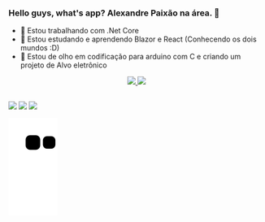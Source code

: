 ### Hello guys, what's app? Alexandre Paixão na área. 👋

- 🔭 Estou trabalhando com .Net Core
- 🌱 Estou estudando e aprendendo Blazor e React (Conhecendo os dois mundos :D)
- 👀 Estou de olho em codificação para arduino com C e criando um projeto de Alvo eletrônico

<div align="center">
  <a href="https://github.com/aspaixao">
  <img height="180em" src="https://github-readme-stats.vercel.app/api?username=aspaixao&show_icons=true&theme=vue-dark&include_all_commits=true&count_private=true"/>
  <img height="180em" src="https://github-readme-stats.vercel.app/api/top-langs/?username=aspaixao&layout=compact&langs_count=7&theme=vue-dark"/>
</div>
  
  ##
<div> 
 	<a href="https://www.twitch.tv/c0elh0n" target="_blank"><img src="https://img.shields.io/badge/Twitch-9146FF?style=for-the-badge&logo=twitch&logoColor=white" target="_blank"></a>
  <a href = "mailto:aspaixao@gmail.com"><img src="https://img.shields.io/badge/-Gmail-%23333?style=for-the-badge&logo=gmail&logoColor=white" target="_blank"></a>
  <a href="https://www.linkedin.com/in/alexandre-paix%C3%A3o-7aa7a63b/" target="_blank"><img src="https://img.shields.io/badge/-LinkedIn-%230077B5?style=for-the-badge&logo=linkedin&logoColor=white" target="_blank"></a> 
 
  ![Snake animation](https://github.com/rafaballerini/rafaballerini/blob/output/github-contribution-grid-snake.svg)
 
</div>
